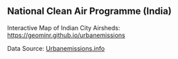 ## National Clean Air Programme (India) 

Interactive Map of Indian City Airsheds: https://geominr.github.io/urbanemissions

Data Source: [Urbanemissions.info](https://urbanemissions.info/)
